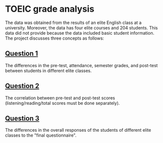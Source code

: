 # TOEIC grade analysis
The data was obtained from the results of an elite English class at a university. Moreover, the data has four elite courses and 204 students. This data did not provide because the data included basic student information. The project discusses three concepts as follows:

## [Question 1](/Q1.md) 
The differences in the pre-test, attendance, semester grades, and post-test between students in different elite classes. 

## [Question 2](/Q2.md) 
The correlation between pre-test and post-test scores (listening/reading/total scores must be done separately).

## [Question 3](/Q3.md) 
The differences in the overall responses of the students of different elite classes to the "final questionnaire".
